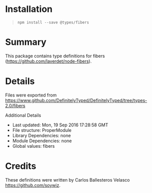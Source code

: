 # Installation
> `npm install --save @types/fibers`

# Summary
This package contains type definitions for fibers (https://github.com/laverdet/node-fibers).

# Details
Files were exported from https://www.github.com/DefinitelyTyped/DefinitelyTyped/tree/types-2.0/fibers

Additional Details
 * Last updated: Mon, 19 Sep 2016 17:28:58 GMT
 * File structure: ProperModule
 * Library Dependencies: none
 * Module Dependencies: none
 * Global values: fibers

# Credits
These definitions were written by Carlos Ballesteros Velasco <https://github.com/soywiz>.
